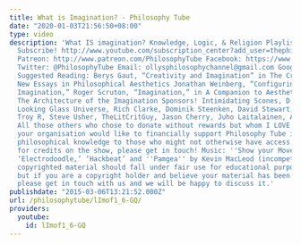 ```yaml
---
title: What is Imagination? - Philosophy Tube
date: "2020-01-03T21:56:50+08:00"
type: video
description: 'What IS imagination? Knowledge, Logic, & Religion Playlist: https://www.youtube.com/playlist?list=PLvoAL-KSZ32fRrlUcuezyvR80Ec6qHUz_
  Subscribe! http://www.youtube.com/subscription_center?add_user=thephilosophytube
  Patreon: http://www.patreon.com/PhilosophyTube Facebook: https://www.facebook.com/PhilosophyTube?ref=hl
  Twitter: @PhilosophyTube Email: ollysphilosophychannel@gmail.com Google+: google.com/+thephilosophytube
  Suggested Reading: Berys Gaut, “Creativity and Imagination” in The Creation of Art:
  New Essays in Philosophical Aesthetics Jonathan Weinberg, “Configuring the Cognitive
  Imagination,” Roger Scruton, “Imagination,” in A Companion to Aesthetics Shaun Nichols,
  The Architecture of the Imagination Sponsors! Intimidating Scones, D.J. MacIsaac,
  Looking Glass Universe, Rich Clarke, Dominik Steenken, David Stewart, Eric Driussi,
  Troy R, Steve Usher, TheLitCritGuy, Jason Cherry, Juho Laitalainen, Aaron Priestes,
  All those others who chose to donate without rewards but whom I LOVE! If you or
  your organisation would like to financially support Philosophy Tube in distributing
  philosophical knowledge to those who might not otherwise have access to it in exchange
  for credits on the show, please get in touch! Music: ''Show your Moves,'' ‘Wallpaper,’
  ‘Electrodoodle,’ ‘Hackbeat’ and ''Pamgea'' by Kevin MacLeod (incompetech.com) Any
  copyrighted material should fall under fair use for educational purposes or commentary,
  but if you are a copyright holder and believe your material has been used unfairly
  please get in touch with us and we will be happy to discuss it.'
publishdate: "2015-03-06T13:21:52.000Z"
url: /philosophytube/lImof1_6-GQ/
providers:
  youtube:
    id: lImof1_6-GQ
---
```

